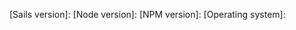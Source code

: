 <!-- FIRST THINGS FIRST: please fill out the following info (don't change text inside of [ ] brackets) -->
[Sails version]: 
[Node version]:
[NPM version]:
[Operating system]:

<!-- 
IMPORTANT - Read Carefully (Sailsbot will know if you don't)! 

Before you submit an issue for Sails, please make sure you have read the issue contribution guide (http://bit.ly/sails-issue-guide) carefully, and then verify the following by placing an X in between each set of [ ] brackets below (don't make any other changes to the text!):

- [ ] I am experiencing a concrete technical issue with Sails (ideas and feature proposals should follow the guide for proposing features and enhancements (http://bit.ly/sails-feature-guide), which involves making a pull request).

- [ ] I am not asking a question about how to use Sails (please refer to the documentation(http://sailsjs.org), or post on http://stackoverflow.com, our Google Group (http://bit.ly/sails-google-group) or our live chat (https://gitter.im/balderdashy/sails).

- [ ] I have already searched for related issues, and found none open (if you found a related _closed_ issue, please link to it in your post).

- [ ] I am reporting _one_ issue in my post (multiple unrelated issues should be reported in multiple posts).

- [ ] My issue title is concise, on-topic and polite ("jst.js being removed from layout.ejs on lift" is good; "templates dont work" or "why is sails dumb" are not so good).

- [ ] I have tried all the following (if relevant) and my issue remains:
  - Make sure you have the right app lifted.
  - Make sure you've killed the Sails server with CTRL+C and started it again.
  - Make sure you closed any open browser tabs pointed at localhost before starting Sails.
  - Make sure you do not have any other Sails apps running in other terminal windows.
  - Make sure the app you are using to reproduce the issue has a clean node_modules/ directory, meaning:
    * no dependencies are linked (e.g. you haven't run npm link foo)
    * that you haven't made any inline changes to files in the node_modules/ folder
    * that you don't have any weird global dependency loops The easiest way to double-check any of the above, if you aren't sure, is to run: rm -rf node_modules && npm cache clear && npm install.

- [ ] If I am using the _master_ (development) branch of Sails, I have verified that my issue also exists with the most recent published Sails version (we welcome bug reports against code under development, we just ask that you also verify that this is a _new_ issue versus something that also exists in the published version of Sails).

and finally...
- [ ] **I can provide steps to reproduce this issue that others can follow.**

Ideally, this involves creating a new repo that demonstrates the problem (see instructions at http://bit.ly/sails-issue-repro).  Even though your issue may seem so simple to reproduce that a new repo is unnecessary, you'd be surprised how many solutions present themselves when you start from `sails new` and attempt to recreate your issue from scratch in a new app.  This ensures that the real issue isn't in your user code (a forgotten policy file, perhaps?) or in a third-party module.  If you're absolutely _convinced_ that a new repo is unnecessary, provide clear, concise and _specific_ steps to reproduce the problem in your post (not "create a model then do blueprint create").

OKAY--THANKS FOR READING!  Continue posting details of your issue below. -->



